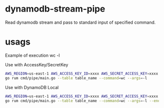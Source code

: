 # dynamodb-stream-pipe

Read dynamodb stream and pass to standard input of specified command.

# usags

Example of execution wc -l

Use with AccessKey/SecretKey
```bash
AWS_REGION=us-east-1 AWS_ACCESS_KEY_ID=xxxx AWS_SECRET_ACCESS_KEY=xxxx \
go rum cmd/pipe/main.go --table table_name --command=wc --args=-l
```

Use with DynamoDB Local
```bash
AWS_REGION=us-east-1 AWS_ACCESS_KEY_ID=xxxx AWS_SECRET_ACCESS_KEY=xxxx \
go rum cmd/pipe/main.go --table table_name --command=wc --args=-l --endpoint=http://localhost:8883
```